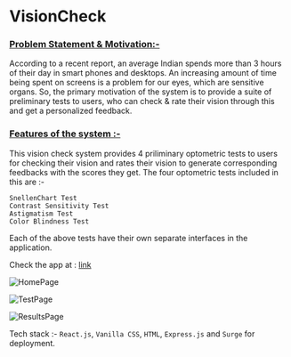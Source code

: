 # VisionCheck
### <ins> Problem Statement & Motivation:- </ins>
According to a recent report, an average Indian spends more than 3 hours of their day in smart phones and desktops. An increasing amount of time being spent on screens is a problem for our eyes, which are sensitive organs. So, the primary motivation of the system is to provide a suite of preliminary tests to users, who can check & rate their vision through this and get a personalized feedback. 

### <ins> Features of the system :- </ins>
This vision check system provides 4 priliminary optometric tests to users for checking their vision and rates their vision to generate corresponding feedbacks with the scores they get. The four optometric tests included in this are :- 

```SnellenChart Test```\
```Contrast Sensitivity Test```\
```Astigmatism Test```\
```Color Blindness Test```

Each of the above tests have their own separate interfaces in the application.


Check the app at : [link](https://eyesmatter.surge.sh/)

![HomePage](https://github.com/user-attachments/assets/2ed9410d-dd41-4797-b544-79e7e208af65)


![TestPage](https://github.com/user-attachments/assets/f53367a5-6cad-4a43-ae0e-72666a4dafe9)


![ResultsPage](https://github.com/user-attachments/assets/713fa751-e0c3-4bd8-a539-a7bcc6f9b8ff)

Tech stack :- 
```React.js```, ```Vanilla CSS```,  ```HTML```, ```Express.js``` and ```Surge``` for deployment.


